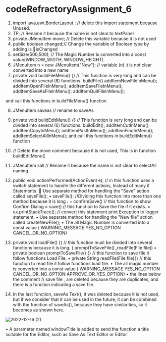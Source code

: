 # codeRefractoryAssignment_6

1.	import java.awt.BorderLayout ; // delete this import statement because Unused.
2.	TP;  //  Rename it because the name is not clear.to textPanel
3.	private JMenuItem move; // Delete this variable because it is not used
4.	public boolean changed;// Change the variable of Boolean type by adding is isChanged
5.	setSize(500,500); // The Magic Number is converted into a const value(WINDOW_WIDTH, WINDOW_HEIGHT).
6.	JMenuItem n = new JMenuItem("New"); // variable (n) it is not clear converted into a new name 
7.	private void buildFileMenu() {} // This function is very long and can be divided into several (6) functions. 
buildFile() 
addItemNewFileInMenu();
addItemOpenFileInMenu();
addItemSaveFileInMenu();
addItemSaveAsFileInMenu();
addItemQuitFileInMenu();

 and call this functions in buildFileMenu() function

8.	JMenuItem saveas // rename to saveAs
9.	private void buildEditMenu() {} // This function is very long and can be divided into several (6) functions.
buildEdit();
       addItemCutInMenu();
        addItemCopyInMenu();
        addItemPastInMenu();
        addItemFindInMenu();
        addItemSelectAllInMenu();
and call this functions in buildEditMenu() function

10.	// Delete the move comment because it is not used,  This is in function buildEditMenu()
11.	JMenuItem sall // Rename it because the name is not clear to selectAll naming.
12.	public void actionPerformed(ActionEvent e); // in this function uses a switch statement to handle the different actions, Instead of many if Statements. 
	Use separate method for handling the "Save" action called saveFile();
•	saveFile(); //Dividing this function into more than one method because it is long .
         = confirmSave() // this function to show Confirm Dialog
         = save() // this function to Save the file if it exists.
         =  ex.printStackTrace(); // convert this statement print Exception to logger statement.
•	Use separate method for handling the "New file" action called createNewFile();
•	The all Magic Number is converted into a const value ( 
WARNING_MESSAGE
YES_NO_OPTION
 CANCEL_OR_NO_OPTION)

13.	private void loadFile() {} //  this function must be divided into several functions because it is long. ( promptToSaveFile(),,readFile(File file))
•	private boolean promptToSaveFile() {} // this function to save file it follow functions Load File.
•	private String readFile(File file){} // this function to read file it follow functions load file.
•	The all magic number is converted into a const value ( 
                    WARNING_MESSAGE
                  YES_NO_OPTION
       CANCEL_OR_NO_OPTION
               APPROVE_OR_YES_OPTION)
•	the lines below the comment // save file , are deleted because they are duplicates, and there is a function indicating a save file.

14.	In the last function, saveAs Text(), it was deleted because it is not used, but if we consider that it can be used in the future, it can be combined with the function of saveAs(), because they have similarities, so it becomes as shown here.

![2022-12-16 (2)](https://user-images.githubusercontent.com/99614732/208093980-50a12ce8-8169-4bc3-ae8f-7bbfd5b626ab.png)

•	A parameter named windowTitle is added to send the function a title suitable for the Editor, such as Save As Text Editor or Editor
